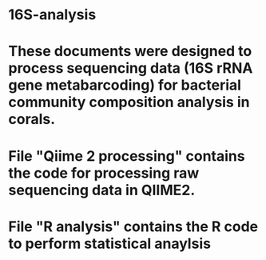 # 16S-analysis

# These documents were designed to process sequencing data (16S rRNA gene metabarcoding) for bacterial community composition analysis in corals. 

# File "Qiime 2 processing" contains the code for processing raw sequencing data in QIIME2.

# File "R analysis" contains the R code to perform statistical anaylsis
